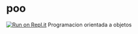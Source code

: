 # poo
[![Run on Repl.it](https://repl.it/badge/github/ximenaguzis/poo)](https://repl.it/github/ximenaguzis/poo)
Programacion orientada a objetos
